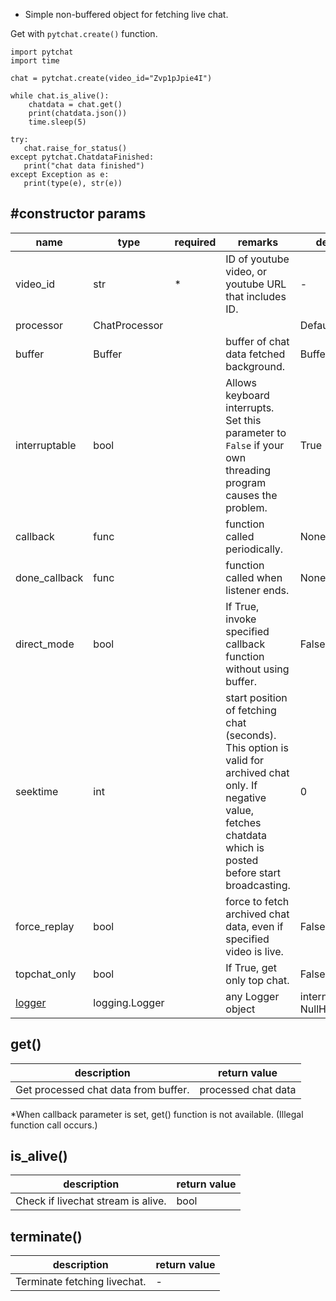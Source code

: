 + Simple non-buffered object for fetching live chat.

Get with `pytchat.create()` function.

```
import pytchat
import time

chat = pytchat.create(video_id="Zvp1pJpie4I")

while chat.is_alive():
    chatdata = chat.get()
    print(chatdata.json())
    time.sleep(5)

try:
   chat.raise_for_status()
except pytchat.ChatdataFinished:
   print("chat data finished")
except Exception as e:
   print(type(e), str(e))
```

## #constructor params

name|type|required|remarks|default value
---|---|---|---|---
video_id|str|*|ID of youtube video, or youtube URL that includes ID.|-
processor|ChatProcessor|||DefaultProcessor
buffer|Buffer||buffer of chat data fetched background.|Buffer(maxsize=20)
interruptable|bool||Allows keyboard interrupts. Set this parameter to `False` if your own threading program causes the problem.|True
callback|func||function called periodically.|None
done_callback|func||function called when listener ends.|None
direct_mode|bool| |If True, invoke specified callback function without using buffer.|False
seektime|int| |start position of fetching chat (seconds). This option is valid for archived chat only. If negative value, fetches chatdata which is posted before start broadcasting.|0
force_replay|bool| |force to fetch archived chat data, even if specified video is live.|False
topchat_only|bool| |If True, get only top chat.|False
[logger](https://github.com/taizan-hokuto/pytchat/wiki/Logging-pytchat)|logging.Logger| |any Logger object|internal logger(set NullHandler)

## get()
description|return value
---|---
Get processed chat data from buffer.|processed chat data

*When callback parameter is set, get() function is not available. (Illegal function call occurs.)

## is_alive()
description|return value
---|---
Check if livechat stream is alive.|bool

## terminate()
description|return value
---|---
Terminate fetching livechat.|-

<br>
<br>

